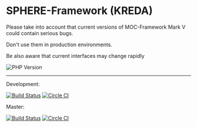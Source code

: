 SPHERE-Framework (KREDA)
========================

Please take into account that current versions of MOC-Framework Mark V could contain serious bugs.

Don't use them in production environments.

Be also aware that current interfaces may change rapidly

![PHP Version](https://img.shields.io/badge/php-5.4-ff69b4.svg)

-----

Development:

[![Build Status](https://travis-ci.org/DerDu/SPHERE-Framework.svg?branch=development)](https://travis-ci.org/DerDu/SPHERE-Framework)
[![Circle CI](https://circleci.com/gh/DerDu/SPHERE-Framework/tree/development.svg?style=shield)](https://circleci.com/gh/DerDu/SPHERE-Framework/tree/development)

Master:

[![Build Status](https://travis-ci.org/DerDu/SPHERE-Framework.svg)](https://travis-ci.org/DerDu/SPHERE-Framework)
[![Circle CI](https://circleci.com/gh/DerDu/SPHERE-Framework/tree/master.svg?style=shield)](https://circleci.com/gh/DerDu/SPHERE-Framework/tree/master)
